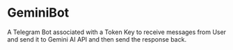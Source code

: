 # GeminiBot
A Telegram Bot associated with a Token Key to receive messages from User and send it to Gemini AI API and then send the response back.
